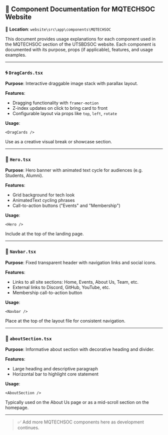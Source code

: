 ## 🧩 Component Documentation for MQTECHSOC Website

📁 **Location**: `website\src\app\components\MQTECHSOC`

This document provides usage explanations for each component used in the MQTECHSOC section of the UTSBDSOC website. Each component is documented with its purpose, props (if applicable), features, and usage examples.

---

### 🌀 `DragCards.tsx`

**Purpose**: Interactive draggable image stack with parallax layout.

**Features**:

* Dragging functionality with `framer-motion`
* Z-index updates on click to bring card to front
* Configurable layout via props like `top`, `left`, `rotate`

**Usage**:

```tsx
<DragCards />
```

Use as a creative visual break or showcase section.

---

### 👋 `Hero.tsx`

**Purpose**: Hero banner with animated text cycle for audiences (e.g. Students, Alumni).

**Features**:

* Grid background for tech look
* AnimatedText cycling phrases
* Call-to-action buttons ("Events" and "Membership")

**Usage**:

```tsx
<Hero />
```

Include at the top of the landing page.

---

### 🔗 `Navbar.tsx`

**Purpose**: Fixed transparent header with navigation links and social icons.

**Features**:

* Links to all site sections: Home, Events, About Us, Team, etc.
* External links to Discord, GitHub, YouTube, etc.
* Membership call-to-action button

**Usage**:

```tsx
<Navbar />
```

Place at the top of the layout file for consistent navigation.

---

### 📣 `aboutSection.tsx`

**Purpose**: Informative about section with decorative heading and divider.

**Features**:

* Large heading and descriptive paragraph
* Horizontal bar to highlight core statement

**Usage**:

```tsx
<AboutSection />
```

Typically used on the About Us page or as a mid-scroll section on the homepage.

---

> ✅ Add more MQTECHSOC components here as development continues.
